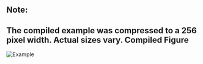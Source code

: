 Note:
-----
The compiled example was compressed to a 256
pixel width. Actual sizes vary.
Compiled Figure
---------------
![Example](Sphere_Raster.png)
